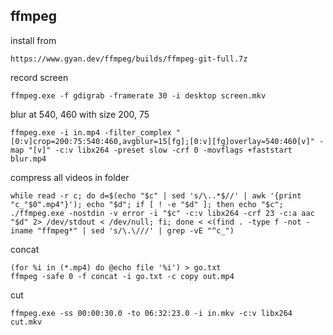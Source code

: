 ## ffmpeg

install from
```
https://www.gyan.dev/ffmpeg/builds/ffmpeg-git-full.7z
```

record screen
```
ffmpeg.exe -f gdigrab -framerate 30 -i desktop screen.mkv
```

blur at 540, 460 with size 200, 75
```
ffmpeg.exe -i in.mp4 -filter_complex "[0:v]crop=200:75:540:460,avgblur=15[fg];[0:v][fg]overlay=540:460[v]" -map "[v]" -c:v libx264 -preset slow -crf 0 -movflags +faststart blur.mp4
```

compress all videos in folder
```
while read -r c; do d=$(echo "$c" | sed 's/\..*$//' | awk '{print "c_"$0".mp4"}'); echo "$d"; if [ ! -e "$d" ]; then echo "$c"; ./ffmpeg.exe -nostdin -v error -i "$c" -c:v libx264 -crf 23 -c:a aac "$d" 2> /dev/stdout < /dev/null; fi; done < <(find . -type f -not -iname "ffmpeg*" | sed 's/\.\///' | grep -vE "^c_")
```

concat
```
(for %i in (*.mp4) do @echo file '%i') > go.txt
ffmpeg -safe 0 -f concat -i go.txt -c copy out.mp4
```

cut
```
ffmpeg.exe -ss 00:00:30.0 -to 06:32:23.0 -i in.mkv -c:v libx264 cut.mkv
```
